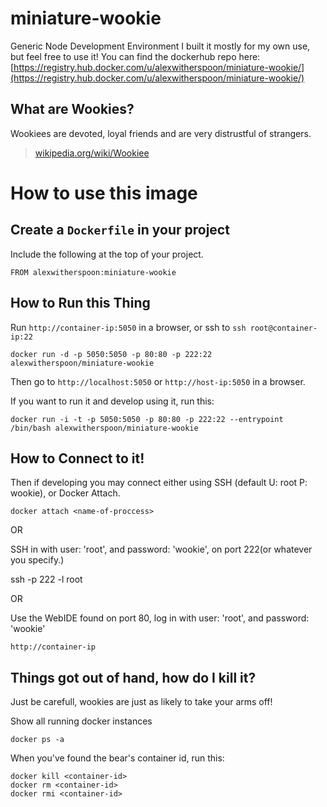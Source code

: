 # miniature-wookie
Generic Node Development Environment
I built it mostly for my own use, but feel free to use it! 
You can find the dockerhub repo here: [https://registry.hub.docker.com/u/alexwitherspoon/miniature-wookie/](https://registry.hub.docker.com/u/alexwitherspoon/miniature-wookie/)

## What are Wookies?

Wookiees are devoted, loyal friends and are very distrustful of strangers.

> [wikipedia.org/wiki/Wookiee](http://en.wikipedia.org/wiki/Wookiee)

# How to use this image

## Create a `Dockerfile` in your project

Include the following at the top of your project.

    FROM alexwitherspoon:miniature-wookie

## How to Run this Thing

Run `http://container-ip:5050` in a browser, or ssh to `ssh root@container-ip:22`

    docker run -d -p 5050:5050 -p 80:80 -p 222:22 alexwitherspoon/miniature-wookie

Then go to `http://localhost:5050` or `http://host-ip:5050` in a browser.
    
If you want to run it and develop using it, run this:

    docker run -i -t -p 5050:5050 -p 80:80 -p 222:22 --entrypoint /bin/bash alexwitherspoon/miniature-wookie
    
## How to Connect to it!

Then if developing you may connect either using SSH (default U: root P: wookie), or Docker Attach.

    docker attach <name-of-proccess>
    
OR

SSH in with user: 'root', and password: 'wookie', on port 222(or whatever you specify.)
   
   ssh -p 222 -l root <container-ip>
   
OR

Use the WebIDE found on port 80, log in with user: 'root', and password: 'wookie'

   `http://container-ip`
   

## Things got out of hand, how do I kill it?

Just be carefull, wookies are just as likely to take your arms off!

Show all running docker instances

    docker ps -a

When you've found the bear's container id, run this:

    docker kill <container-id>
    docker rm <container-id>
    docker rmi <container-id>
